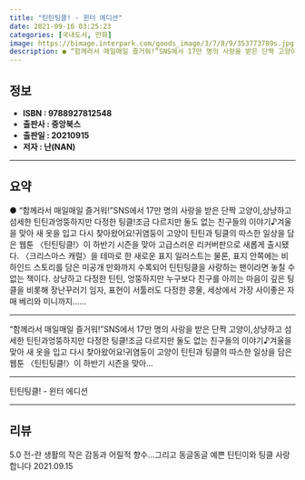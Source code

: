 ```yaml
---
title: "틴틴팅클! - 윈터 에디션"
date: 2021-09-16 03:25:23
categories: [국내도서, 만화]
image: https://bimage.interpark.com/goods_image/3/7/8/9/353773789s.jpg
description: ● “함께라서 매일매일 즐거워!”SNS에서 17만 명의 사랑을 받은 단짝 고양이,상냥하고 섬세한 틴틴과엉뚱하지만 다정한 팅클!조금 다르지만 둘도 없는 친구들의 이야기♪겨울을 맞아 새 옷을 입고 다시 찾아왔어요!귀염둥이 고양이 틴틴과 팅클의 따스한 일상을 담은 웹툰 〈틴틴팅클!〉이 하반
---
```


## **정보**

- **ISBN : 9788927812548**
- **출판사 : 중앙북스**
- **출판일 : 20210915**
- **저자 : 난(NAN)**

------



## **요약**

●  “함께라서 매일매일 즐거워!”SNS에서 17만 명의 사랑을 받은 단짝 고양이,상냥하고 섬세한 틴틴과엉뚱하지만 다정한 팅클!조금 다르지만 둘도 없는 친구들의 이야기♪겨울을 맞아 새 옷을 입고 다시 찾아왔어요!귀염둥이 고양이 틴틴과 팅클의 따스한 일상을 담은 웹툰 〈틴틴팅클!〉이 하반기 시즌을 맞아 고급스러운 리커버판으로 새롭게 출시됐다. 〈크리스마스 캐럴〉을 테마로 한 새로운 표지 일러스트는 물론, 표지 안쪽에는 비하인드 스토리를 담은 미공개 만화까지 수록되어 틴틴팅클을 사랑하는 팬이라면 놓칠 수 없는 책이다.  상냥하고 다정한 틴틴, 엉뚱하지만 누구보다 친구를 아끼는 마음이 깊은 팅클을 비롯해 장난꾸러기 임자, 표현이 서툴러도 다정한 콩물, 세상에서 가장 사이좋은 자매 베리와 미니까지…...

------

“함께라서 매일매일 즐거워!”SNS에서 17만 명의 사랑을 받은 단짝 고양이,상냥하고 섬세한 틴틴과엉뚱하지만 다정한 팅클!조금 다르지만 둘도 없는 친구들의 이야기♪겨울을 맞아 새 옷을 입고 다시 찾아왔어요!귀염둥이 고양이 틴틴과 팅클의 따스한 일상을 담은 웹툰 〈틴틴팅클!〉이 하반기 시즌을 맞아... 

------


틴틴팅클! - 윈터 에디션 

------


## **리뷰** 

5.0 전-란 생활의 작은 감동과 어릴적 향수...그리고 동글동글 예쁜 틴틴이와 팅클 사랑합니다 2021.09.15 <br/>